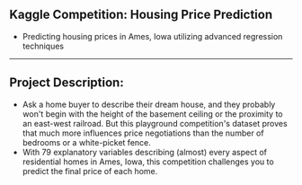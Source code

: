 ## Kaggle Competition: Housing Price Prediction
- Predicting housing prices in Ames, Iowa utilizing advanced regression techniques

---

## Project Description:
- Ask a home buyer to describe their dream house, and they probably won't begin with the height of the basement ceiling or the proximity to an east-west railroad. But this playground competition's dataset proves that much more influences price negotiations than the number of bedrooms or a white-picket fence.
- With 79 explanatory variables describing (almost) every aspect of residential homes in Ames, Iowa, this competition challenges you to predict the final price of each home.

